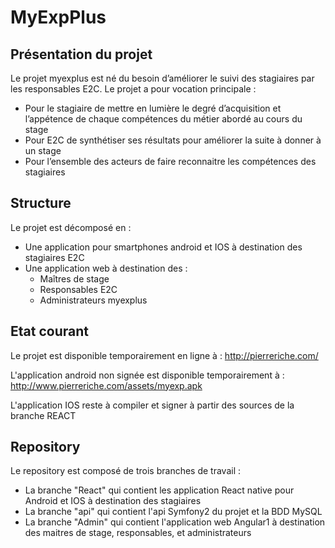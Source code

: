 # MyExpPlus

## Présentation du projet
Le projet myexplus est né du besoin d’améliorer le suivi des stagiaires par les responsables E2C.
Le projet a pour vocation principale :
+ Pour le stagiaire de mettre en lumière le degré d’acquisition et l’appétence de chaque compétences du métier abordé au cours du stage
+ Pour E2C de synthétiser ses résultats pour améliorer la suite à donner à un stage
+ Pour l’ensemble des acteurs de faire reconnaitre les compétences des stagiaires

## Structure
Le projet est décomposé en :
+ Une application pour smartphones android et IOS à destination des stagiaires E2C
+ Une application web à destination des :
  + Maîtres de stage
  + Responsables E2C
  + Administrateurs myexplus
  
## Etat courant
Le projet est disponible temporairement en ligne à : http://pierreriche.com/

L'application android non signée est disponible temporairement à : http://www.pierreriche.com/assets/myexp.apk

L'application IOS reste à compiler et signer à partir des sources de la branche REACT

## Repository
Le repository est composé de trois branches de travail :
+ La branche "React" qui contient les application React native pour Android et IOS à destination des stagiaires
+ La branche "api" qui contient l'api Symfony2 du projet et la BDD MySQL
+ La branche "Admin" qui contient l'application web Angular1 à destination des maitres de stage, responsables, et administrateurs